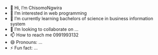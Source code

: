 - 👋 Hi, I’m ChisomoNgwira
- 👀 I’m interested in web programming
- 🌱 I’m currently learning bachelors of science in business information system
- 💞️ I’m looking to collaborate on ...
- 📫 How to reach me 0991993132
- 😄 Pronouns: ...
- ⚡ Fun fact: ...

<!---
ChisomoNgwira/ChisomoNgwira is a ✨ special ✨ repository because its `README.md` (this file) appears on your GitHub profile.
You can click the Preview link to take a look at your changes.
--->
